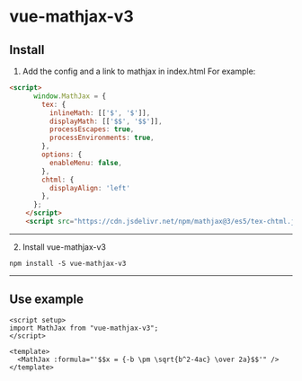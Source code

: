 # vue-mathjax-v3

## Install
1) Add the config and a link to mathjax in index.html
For example:
```html
<script>
      window.MathJax = {
        tex: {
          inlineMath: [['$', '$']],
          displayMath: [['$$', '$$']],
          processEscapes: true,
          processEnvironments: true,
        },
        options: {
          enableMenu: false,
        },
        chtml: {
          displayAlign: 'left'
        },
      };
    </script>
    <script src="https://cdn.jsdelivr.net/npm/mathjax@3/es5/tex-chtml.js" id="MathJax-script"></script>
```
---
2) Install vue-mathjax-v3
```shell
npm install -S vue-mathjax-v3
```
---
## Use example
```vue
<script setup>
import MathJax from "vue-mathjax-v3";
</script>

<template>
  <MathJax :formula="'$$x = {-b \pm \sqrt{b^2-4ac} \over 2a}$$'" />
</template>
```